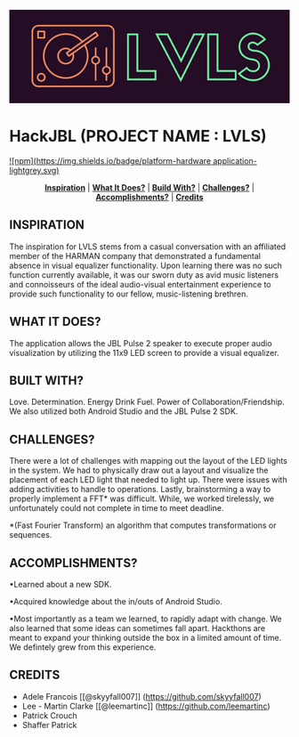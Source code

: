 <p align="center">
<img src ="https://github.com/skyyfall007/HackJBL/blob/master/LVLS.png">
</p>



# HackJBL (PROJECT NAME : LVLS)
[![npm](https://img.shields.io/badge/platform-hardware application-lightgrey.svg)](https://devpost.com/software/lvls)

<p align="center">
<b><a href="#inspiration">Inspiration</a></b>
|
<b><a href="#what it does?">What It Does?</a></b>
|
<b><a href="#built with?">Build With?</a></b>
|
<b><a href="#challenges?">Challenges?</a></b>
|
<b><a href="#accomplishments?">Accomplishments?</a></b>
|
<b><a href="#credits">Credits</a></b>
</p>

## INSPIRATION

The inspiration for LVLS stems from a casual conversation with an affiliated member of the HARMAN company that demonstrated a fundamental absence in visual equalizer functionality. Upon learning there was no such function currently available, it was our sworn duty as avid music listeners and connoisseurs of the ideal audio-visual entertainment experience to provide such functionality to our fellow, music-listening brethren.

## WHAT IT DOES?

The application allows the JBL Pulse 2 speaker to execute proper audio visualization by utilizing the 11x9 LED screen to provide a visual equalizer.

## BUILT WITH?

Love. Determination. Energy Drink Fuel. Power of Collaboration/Friendship.
We also utilized both Android Studio and the JBL Pulse 2 SDK.

## CHALLENGES?

There were a lot of challenges with mapping out the layout of the LED lights in the system. We had to physically draw out a layout and visualize the placement of each LED light that needed to light up. There were issues with adding activities to handle to operations. Lastly, brainstorming a way to properly implement a FFT* was difficult. While, we worked tirelessly, we unfortunately could not complete in time to meet deadline.

*(Fast Fourier Transform) an algorithm that computes transformations or sequences.

## ACCOMPLISHMENTS?

•Learned about a new SDK.

•Acquired knowledge about the in/outs of Android Studio.

•Most importantly as a team we learned, to rapidly adapt with change. We also learned that some ideas can sometimes fall apart. Hackthons are meant to expand your thinking outside the box in a limited amount of time. We defintely grew from this experience.

## CREDITS

* Adele Francois [[@skyyfall007]] (https://github.com/skyyfall007) 
* Lee - Martin Clarke  [[@leemartinc]] (https://github.com/leemartinc)
* Patrick Crouch
* Shaffer Patrick



